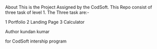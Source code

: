 About This is the Project Assigned by the CodSoft. This Repo consist of three task of level 1. The Three task are:-

 1 Portfolio 2 Landing Page  3 Calculator

Author kundan kumar

for CodSoft intership program
